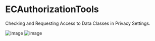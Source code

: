 # ECAuthorizationTools
Checking and Requesting Access to Data Classes in Privacy Settings.


![image](http://github.com/EchoZuo/ECAuthorizationTools/raw/master/showimages/0.png)
![image](http://github.com/EchoZuo/ECAuthorizationTools/raw/master/showimages/1.png)
